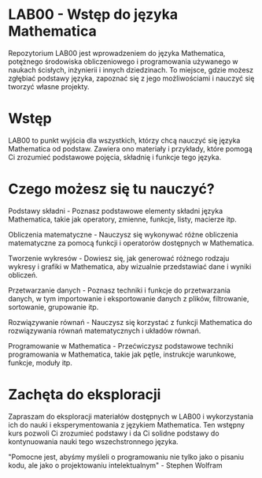 # LAB00 - Wstęp do języka Mathematica
Repozytorium LAB00 jest wprowadzeniem do języka Mathematica, potężnego środowiska obliczeniowego i programowania używanego w naukach ścisłych, inżynierii i innych dziedzinach. To miejsce, gdzie możesz zgłębiać podstawy języka, zapoznać się z jego możliwościami i nauczyć się tworzyć własne projekty.

# Wstęp
LAB00 to punkt wyjścia dla wszystkich, którzy chcą nauczyć się języka Mathematica od podstaw. Zawiera ono materiały i przykłady, które pomogą Ci zrozumieć podstawowe pojęcia, składnię i funkcje tego języka.

# Czego możesz się tu nauczyć?
Podstawy składni - Poznasz podstawowe elementy składni języka Mathematica, takie jak operatory, zmienne, funkcje, listy, macierze itp.

Obliczenia matematyczne - Nauczysz się wykonywać różne obliczenia matematyczne za pomocą funkcji i operatorów dostępnych w Mathematica.

Tworzenie wykresów - Dowiesz się, jak generować różnego rodzaju wykresy i grafiki w Mathematica, aby wizualnie przedstawiać dane i wyniki obliczeń.

Przetwarzanie danych - Poznasz techniki i funkcje do przetwarzania danych, w tym importowanie i eksportowanie danych z plików, filtrowanie, sortowanie, grupowanie itp.

Rozwiązywanie równań - Nauczysz się korzystać z funkcji Mathematica do rozwiązywania równań matematycznych i układów równań.

Programowanie w Mathematica - Przećwiczysz podstawowe techniki programowania w Mathematica, takie jak pętle, instrukcje warunkowe, funkcje, moduły itp.

# Zachęta do eksploracji
Zapraszam do eksploracji materiałów dostępnych w LAB00 i wykorzystania ich do nauki i eksperymentowania z językiem Mathematica. Ten wstępny kurs pozwoli Ci zrozumieć podstawy i da Ci solidne podstawy do kontynuowania nauki tego wszechstronnego języka.

"Pomocne jest, abyśmy myśleli o programowaniu nie tylko jako o pisaniu kodu, ale jako o projektowaniu intelektualnym" - Stephen Wolfram
